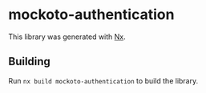 # mockoto-authentication

This library was generated with [Nx](https://nx.dev).

## Building

Run `nx build mockoto-authentication` to build the library.
